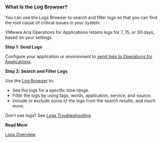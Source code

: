 ### What Is the Log Browser?

You can use the Logs Browser to search and filter logs so that you can find the root cause of critical issues in your system.

VMware Aria Operations for Applications retains logs for 7, 15, or 30 days, based on your settings. 

**Step 1: Send Logs**

Configure your application or environment to [send logs to Operations for Applications](https://docs.wavefront.com/logging_send_logs.html).

**Step 2: Search and Filter Logs**

Use the [Log Browser](https://docs.wavefront.com/logging_log_browser.html) to: 
* See the logs for a specific time range.
* Filter the logs by using tags, words, application, service, and source.
* Include or exclude some of the logs from the search results, and much more.

Don’t see logs? See [Logs Troubleshooting](https://docs.wavefront.com/logging_faq.html).

**Read More**

[Logs Overview](https://docs.wavefront.com/logging_overview.html)
